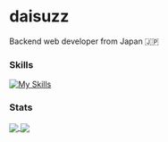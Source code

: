 # daisuzz
Backend web developer from Japan :jp:

### Skills
[![My Skills](https://skillicons.dev/icons?i=java,kotlin,nodejs,spring,idea&theme=light)](https://skillicons.dev)

### Stats
<a href="https://github.com/anuraghazra/github-readme-stats">
  <img align="center" src="https://github-readme-stats.vercel.app/api?username=daisuzz&hide=stars&count_private=true&hide_rank=true&line_height=24" />
</a>
<a href="https://github.com/anuraghazra/convoychat">
  <img align="center" src="https://github-readme-stats.vercel.app/api/top-langs/?username=daisuzz&layout=compact" />
</a>
